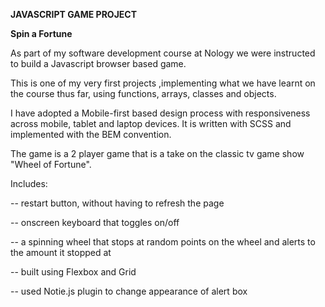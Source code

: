 ****JAVASCRIPT GAME PROJECT****

****Spin a Fortune****

As part of my software development course at Nology we were instructed to build a Javascript browser based game.  

This is one of my very first projects ,implementing what we have learnt on the course thus far, using functions, arrays, classes and objects.

I have adopted a Mobile-first based design process with responsiveness across mobile, tablet and laptop devices. It is written
with SCSS and implemented with the BEM convention. 

The game is a 2 player game that is a take on the classic tv game show "Wheel of Fortune". 

Includes:

--  restart button, without having to refresh the page

--  onscreen keyboard that toggles on/off

--  a spinning wheel that stops at random points on the wheel and alerts to the amount it stopped at

--  built using Flexbox and Grid

--  used Notie.js plugin to change appearance of alert box
